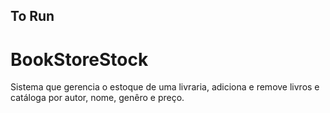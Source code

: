 ## To Run
# BookStoreStock

<p align="left">
Sistema que gerencia o estoque de uma livraria, adiciona e remove livros e catáloga por autor, nome, genêro e preço.
</p>

